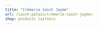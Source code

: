 ```yaml
---
title: "Crèmerie Saint Jayme"
url: /saint-palais/cremerie-saint-jayme/
shop: produits laitiers
---
```

